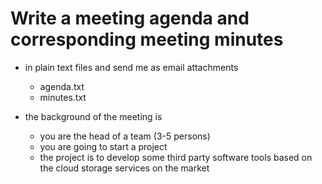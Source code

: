 # Write a meeting agenda and corresponding meeting minutes 

* in plain text files and send me as email attachments
	-	agenda.txt
	-	minutes.txt

* the background of the meeting is
	-	you are the head of a team (3-5 persons)
	-	you are going to start a project
	- 	the project is to develop some third party software tools based on the cloud storage services on the market
